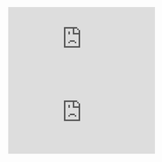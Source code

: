 [![My languages](https://github-stats-evirunurm.vercel.app/api/languages.js?username=t-shun9999)](https://github.com/evirunurm/github-stats)
[![My Stats](https://github-stats-evirunurm.vercel.app/api/stats.js?username=t-shun9999&peng=false)](https://github.com/evirunurm/github-stats)
